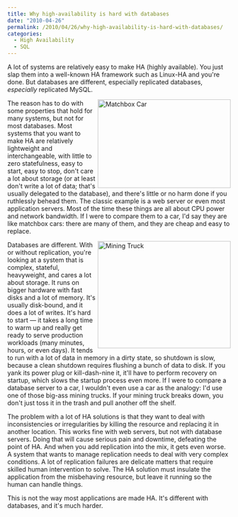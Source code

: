```yaml
---
title: Why high-availability is hard with databases
date: "2010-04-26"
permalink: /2010/04/26/why-high-availability-is-hard-with-databases/
categories:
  - High Availability
  - SQL
---
```

A lot of systems are relatively easy to make HA (highly available). You just slap them into a well-known HA framework such as Linux-HA and you're done. But databases are different, especially replicated databases, *especially* replicated MySQL.

<img src="http://www.xaprb.com/blog/wp-content/uploads/2010/04/matchbox_car-300x200.jpg" alt="Matchbox Car" title="Matchbox Car" width="300" height="200" class="alignnone size-medium wp-image-1779" style="float:right" />The reason has to do with some properties that hold for many systems, but not for most databases. Most systems that you want to make HA are relatively lightweight and interchangeable, with little to zero statefulness, easy to start, easy to stop, don't care a lot about storage (or at least don't write a lot of data; that's usually delegated to the database), and there's little or no harm done if you ruthlessly behead them. The classic example is a web server or even most application servers. Most of the time these things are all about CPU power and network bandwidth. If I were to compare them to a car, I'd say they are like matchbox cars: there are many of them, and they are cheap and easy to replace.

<img style="float:right" src="http://www.xaprb.com/blog/wp-content/uploads/2010/04/mining-truck-300x242.jpg" alt="Mining Truck" title="Mining Truck" width="300" height="242" class="alignnone size-medium wp-image-1783" />Databases are different. With or without replication, you're looking at a system that is complex, stateful, heavyweight, and cares a lot about storage. It runs on bigger hardware with fast disks and a lot of memory. It's usually disk-bound, and it does a lot of writes. It's hard to start &#8212; it takes a long time to warm up and really get ready to serve production workloads (many minutes, hours, or even days). It tends to run with a lot of data in memory in a dirty state, so shutdown is slow, because a clean shutdown requires flushing a bunch of data to disk. If you yank its power plug or kill-dash-nine it, it'll have to perform recovery on startup, which slows the startup process even more. If I were to compare a database server to a car, I wouldn't even use a car as the analogy: I'd use one of those big-ass mining trucks. If your mining truck breaks down, you don't just toss it in the trash and pull another off the shelf.

The problem with a lot of HA solutions is that they want to deal with inconsistencies or irregularities by killing the resource and replacing it in another location. This works fine with web servers, but not with database servers. Doing that will cause serious pain and downtime, defeating the point of HA. And when you add replication into the mix, it gets even worse. A system that wants to manage replication needs to deal with very complex conditions. A lot of replication failures are delicate matters that require skilled human intervention to solve. The HA solution must insulate the application from the misbehaving resource, but leave it running so the human can handle things.

This is not the way most applications are made HA. It's different with databases, and it's much harder.
